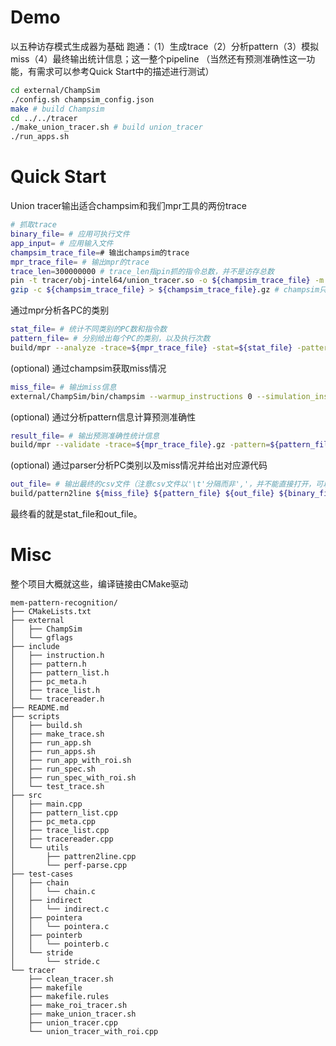 # Demo

以五种访存模式生成器为基础
跑通：（1）生成trace（2）分析pattern（3）模拟miss（4）最终输出统计信息；这一整个pipeline
（当然还有预测准确性这一功能，有需求可以参考Quick Start中的描述进行测试）
```bash
cd external/ChampSim
./config.sh champsim_config.json
make # build Champsim
cd ../../tracer
./make_union_tracer.sh # build union_tracer
./run_apps.sh
```

# Quick Start

Union tracer输出适合champsim和我们mpr工具的两份trace
```bash
# 抓取trace
binary_file= # 应用可执行文件
app_input= # 应用输入文件
champsim_trace_file=# 输出champsim的trace
mpr_trace_file= # 输出mpr的trace
trace_len=300000000 # trace_len指pin抓的指令总数，并不是访存总数
pin -t tracer/obj-intel64/union_tracer.so -o ${champsim_trace_file} -m ${mpr_trace_file} -t ${trace_len} -- ${binary_file} <${app_input}
gzip -c ${champsim_trace_file} > ${champsim_trace_file}.gz # champsim只支持gz/xz压缩文件
```

通过mpr分析各PC的类别
```bash
stat_file= # 统计不同类别的PC数和指令数
pattern_file= # 分别给出每个PC的类别，以及执行次数
build/mpr --analyze -trace=${mpr_trace_file} -stat=${stat_file} -pattern=${pattern_file} 2>${result_dir}/${app}/mpr_err.txt
```

(optional) 通过champsim获取miss情况
```bash
miss_file= # 输出miss信息
external/ChampSim/bin/champsim --warmup_instructions 0 --simulation_instructions ${trace_len} ${champsim_trace_file} 2>${miss_file}
```

(optional) 通过分析pattern信息计算预测准确性
```bash
result_file= # 输出预测准确性统计信息
build/mpr --validate -trace=${mpr_trace_file}.gz -pattern=${pattern_file} -result=${result_file} 2>${result_dir}/${app}/valid_err.txt
```

(optional) 通过parser分析PC类别以及miss情况并给出对应源代码
```bash
out_file= # 输出最终的csv文件（注意csv文件以'\t'分隔而非','，并不能直接打开，可以拷贝到excel，再进行分列）
build/pattern2line ${miss_file} ${pattern_file} ${out_file} ${binary_file} 2>err.txt
```

最终看的就是stat_file和out_file。

# Misc

整个项目大概就这些，编译链接由CMake驱动
```
mem-pattern-recognition/
├── CMakeLists.txt
├── external
│   ├── ChampSim
│   └── gflags
├── include
│   ├── instruction.h
│   ├── pattern.h
│   ├── pattern_list.h
│   ├── pc_meta.h
│   ├── trace_list.h
│   └── tracereader.h
├── README.md
├── scripts
│   ├── build.sh
│   ├── make_trace.sh
│   ├── run_app.sh
│   ├── run_apps.sh
│   ├── run_app_with_roi.sh
│   ├── run_spec.sh
│   ├── run_spec_with_roi.sh
│   └── test_trace.sh
├── src
│   ├── main.cpp
│   ├── pattern_list.cpp
│   ├── pc_meta.cpp
│   ├── trace_list.cpp
│   ├── tracereader.cpp
│   └── utils
│       ├── pattren2line.cpp
│       └── perf-parse.cpp
├── test-cases
│   ├── chain
│   │   └── chain.c
│   ├── indirect
│   │   └── indirect.c
│   ├── pointera
│   │   └── pointera.c
│   ├── pointerb
│   │   └── pointerb.c
│   └── stride
│       └── stride.c
└── tracer
    ├── clean_tracer.sh
    ├── makefile
    ├── makefile.rules
    ├── make_roi_tracer.sh
    ├── make_union_tracer.sh
    ├── union_tracer.cpp
    └── union_tracer_with_roi.cpp
```